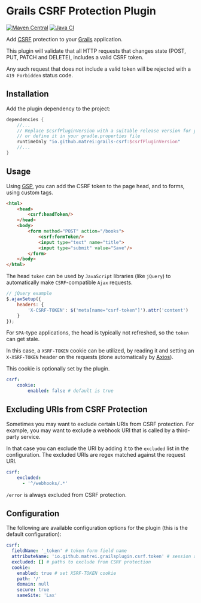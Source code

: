 # Grails CSRF Protection Plugin

[![Maven Central](https://img.shields.io/maven-central/v/io.github.matrei/grails-csrf.svg?label=Maven%20Central)](https://central.sonatype.com/artifact/io.github.matrei/grails-csrf-plugin) [![Java CI](https://github.com/matrei/grails-csrf-plugin/actions/workflows/gradle-check.yml/badge.svg?event=push)](https://github.com/matrei/grails-inertia-plugin/actions/workflows/gradle-check.yml)

Add [CSRF](https://owasp.org/www-community/attacks/csrf) protection to your [Grails](https://grails.org) application.

This plugin will validate that all HTTP requests that changes state (POST, PUT, PATCH and DELETE), includes a valid CSRF token.

Any such request that does not include a valid token will be rejected with a `419 Forbidden` status code.

## Installation

Add the plugin dependency to the project:

```groovy
dependencies {
    //...
    // Replace $csrfPluginVersion with a suitable release version for your project,
    // or define it in your gradle.properties file
    runtimeOnly "io.github.matrei:grails-csrf:$csrfPluginVersion"
    //...
}
``` 

## Usage

Using [GSP](https://gsp.grails.org/latest/guide/index.html), you can add the CSRF token to the page head, and to forms, using custom tags.
```html
<html>
    <head>
        <csrf:headToken/>
    </head>
    <body>
        <form method="POST" action="/books">
            <csrf:formToken/>
            <input type="text" name="title">
            <input type="submit" value="Save"/>
        </form>
    </body>
</html>
```
The head `token` can be used by `JavaScript` libraries (like `jQuery`) to automatically make `CSRF`-compatible `Ajax` requests.
```javascript
// jQuery example
$.ajaxSetup({
    headers: {
        'X-CSRF-TOKEN': $('meta[name="csrf-token"]').attr('content')
    }
});
```
For `SPA`-type applications, the head is typically not refreshed, so the `token` can get stale.

In this case, a `XSRF-TOKEN` cookie can be utilized, by reading it and setting an `X-XSRF-TOKEN` header on the requests (done automatically by [Axios](https://axios-http.com/docs/req_config)).

This cookie is optionally set by the plugin.
```yaml
csrf:
    cookie:
        enabled: false # default is true
```

## Excluding URIs from CSRF Protection
Sometimes you may want to exclude certain URIs from CSRF protection.
For example, you may want to exclude a webhook URI that is called by a third-party service.

In that case you can exclude the URI by adding it to the `excluded` list in the configuration.
The excluded URIs are regex matched against the request URI.
```yaml
csrf:
    excluded:
      - '^/webhooks/.*'
```
`/error` is always excluded from CSRF protection.

## Configuration
The following are available configuration options for the plugin (this is the default configuration):
```yaml
csrf:
  fieldName: '_token' # token form field name
  attributeName: 'io.github.matrei.grailsplugin.csrf.token' # session attribute name for token storage
  excluded: [] # paths to exclude from CSRF protection
  cookie:
    enabled: true # set XSRF-TOKEN cookie
    path: '/'
    domain: null
    secure: true
    sameSite: 'Lax'
```
